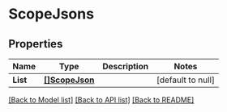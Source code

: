 # ScopeJsons

## Properties
Name | Type | Description | Notes
------------ | ------------- | ------------- | -------------
**List** | [**[]ScopeJson**](ScopeJson.md) |  | [default to null]

[[Back to Model list]](../README.md#documentation-for-models) [[Back to API list]](../README.md#documentation-for-api-endpoints) [[Back to README]](../README.md)



